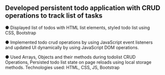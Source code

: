 Developed persistent todo application with CRUD operations to track list of tasks
---------------------------------------------------------------------------------

●	Displayed list of todos with HTML list elements, styled todo list using CSS, Bootstrap

●	Implemented todo crud operations by using JavaScript event listeners and updated UI dynamically by using JavaScript DOM operations.

●	Used Arrays, Objects and their methods during todolist CRUD Operations, Persisted todo list state on page reloads using local storage methods.
   Technologies used: HTML, CSS, JS, Bootstrap
